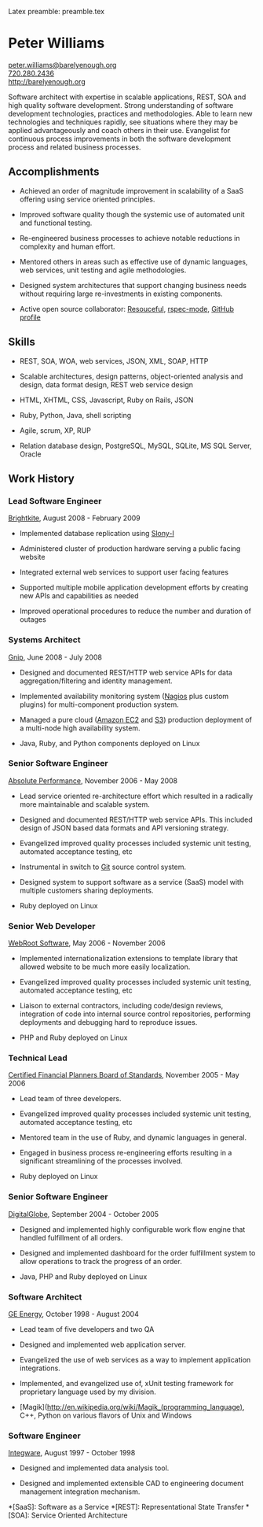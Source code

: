 Latex preamble: preamble.tex

Peter Williams
==============

[peter.williams@barelyenough.org](mailto:peter.williams@barelyenough.org)  
[720.280.2436](tel:+1.720.280.2436)  
<http://barelyenough.org>

Software architect with expertise in scalable applications, REST, SOA
and high quality software development.  Strong understanding of
software development technologies, practices and methodologies.  Able
to learn new technologies and techniques rapidly, see situations where
they may be applied advantageously and coach others in their use.
Evangelist for continuous process improvements in both the software
development process and related business processes.


Accomplishments
---------------

 * Achieved an order of magnitude improvement in scalability of a SaaS
   offering using service oriented principles.

 * Improved software quality though the systemic use of automated unit
   and functional testing.

 * Re-engineered business processes to achieve notable reductions in
   complexity and human effort.

 * Mentored others in areas such as effective use of dynamic
   languages, web services, unit testing and agile methodologies.

 * Designed system architectures that support changing business needs
   without requiring large re-investments in existing components.

 * Active open source collaborator: [Resouceful](http://github.com/paul/resourceful/tree/master),
   [rspec-mode](http://pezra.barelyenough.org/projects/rspec-mode), [GitHub profile](http://github.com/pezra)


Skills
-------

 * REST, SOA, WOA, web services, JSON, XML, SOAP, HTTP

 * Scalable architectures, design patterns, object-oriented analysis
   and design, data format design, REST web service design

 * HTML, XHTML, CSS, Javascript, Ruby on Rails, JSON

 * Ruby, Python, Java, shell scripting

 * Agile, scrum, XP, RUP

 * Relation database design, PostgreSQL, MySQL, SQLite, MS SQL Server,
   Oracle


Work History
------------

### Lead Software Engineer

[Brightkite](http://brightkite.com), August 2008 - February 2009

 * Implemented database replication using [Slony-I](http://slony.info/)

 * Administered cluster of production hardware serving a public facing
   website

 * Integrated external web services to support user facing features

 * Supported multiple mobile application development efforts by
   creating new APIs and capabilities as needed
 
 * Improved operational procedures to reduce the number and duration of
   outages

### Systems Architect

[Gnip](http://gnipcentral.com), June 2008 - July 2008

 * Designed and documented REST/HTTP web service APIs for data
   aggregation/filtering and identity management.

 * Implemented availability monitoring system
   ([Nagios](http://www.nagios.org/) plus custom plugins) for
   multi-component production system.

 * Managed a pure cloud ([Amazon EC2](http://www.amazon.com/gp/browse.html?node=201590011) and
   [S3](http://www.amazon.com/gp/browse.html?node=16427261)) production
   deployment of a multi-node high availability system.

 * Java, Ruby, and Python components deployed on Linux

### Senior Software Engineer  

[Absolute Performance](http://www.absolute-performance.com/), November 2006 - May 2008

 * Lead service oriented re-architecture effort which resulted in a
   radically more maintainable and scalable system.

 * Designed and documented REST/HTTP web service APIs.  This included
   design of JSON based data formats and API versioning strategy.

 * Evangelized improved quality processes included systemic unit
   testing, automated acceptance testing, etc

 * Instrumental in switch to [Git](http://git.or.cz/) source control
   system.

 * Designed system to support software as a service (SaaS) model with
   multiple customers sharing deployments.  

 * Ruby deployed on Linux

### Senior Web Developer  

[WebRoot Software](http://webroot.com), May 2006  - November 2006

 * Implemented internationalization extensions to template library
   that allowed website to be much more easily localization.

 * Evangelized improved quality processes included systemic unit
   testing, automated acceptance testing, etc

 * Liaison to external contractors, including code/design reviews,
   integration of code into internal source control repositories,
   performing deployments and debugging hard to reproduce issues.

 * PHP and Ruby deployed on Linux
 
### Technical Lead  

[Certified Financial Planners Board of Standards](http://www.cfp.net/), November 2005 - May 2006

 * Lead team of three developers.

 * Evangelized improved quality processes included systemic unit
   testing, automated acceptance testing, etc

 * Mentored team in the use of Ruby, and dynamic languages in general.

 * Engaged in business process re-engineering efforts resulting in a
   significant streamlining of the processes involved.

 * Ruby deployed on Linux

### Senior Software Engineer  

[DigitalGlobe](http://digitalglobe.com/), September 2004 - October 2005

 * Designed and implemented highly configurable work flow engine that
   handled fulfillment of all orders.

 * Designed and implemented dashboard for the order fulfillment system
   to allow operations to track the progress of an order.

 * Java, PHP and Ruby deployed on Linux

### Software Architect  

[GE Energy](http://www.gepower.com/), October 1998 - August 2004

 * Lead team of five developers and two QA

 * Designed and implemented web application server.

 * Evangelized the use of web services as a way to implement
   application integrations.

 * Implemented, and evangelized use of, xUnit testing framework for
   proprietary language used by my division.
   
 * [Magik](http://en.wikipedia.org/wiki/Magik_(programming_language),
   C++, Python on various flavors of Unix and Windows

### Software Engineer  

[Integware](http://integware.com/), August 1997 - October 1998

 * Designed and implemented data analysis tool.

 * Designed and implemented extensible CAD to engineering document
   management integration mechanism.



*[SaaS]: Software as a Service
*[REST]: Representational State Transfer
*[SOA]: Service Oriented Architecture

